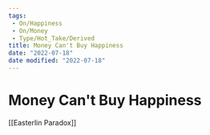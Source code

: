 ```yaml
---
tags:
 - On/Happiness 
 - On/Money 
 - Type/Hot_Take/Derived
title: Money Can't Buy Happiness
date: "2022-07-18"
date modified: "2022-07-18"
---
```


# Money Can't Buy Happiness
[[Easterlin Paradox]]
